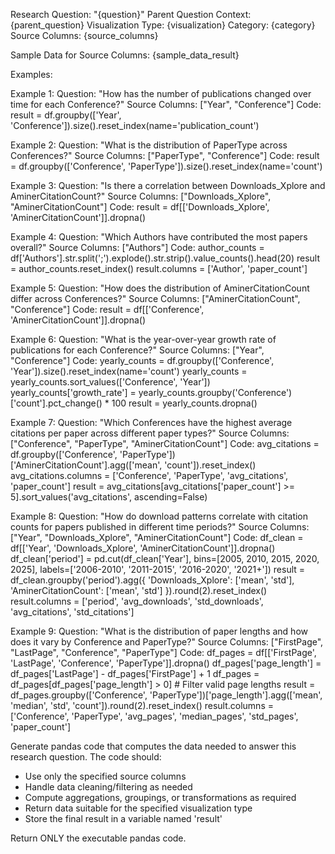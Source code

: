 Research Question: "{question}"
Parent Question Context: {parent_question}
Visualization Type: {visualization}
Category: {category}
Source Columns: {source_columns}

Sample Data for Source Columns:
{sample_data_result}

Examples:

Example 1:
Question: "How has the number of publications changed over time for each Conference?"
Source Columns: ["Year", "Conference"]
Code:
result = df.groupby(['Year', 'Conference']).size().reset_index(name='publication_count')

Example 2: 
Question: "What is the distribution of PaperType across Conferences?"
Source Columns: ["PaperType", "Conference"]
Code:
result = df.groupby(['Conference', 'PaperType']).size().reset_index(name='count')

Example 3:
Question: "Is there a correlation between Downloads_Xplore and AminerCitationCount?"
Source Columns: ["Downloads_Xplore", "AminerCitationCount"]
Code:
result = df[['Downloads_Xplore', 'AminerCitationCount']].dropna()

Example 4:
Question: "Which Authors have contributed the most papers overall?"
Source Columns: ["Authors"]
Code:
author_counts = df['Authors'].str.split(';').explode().str.strip().value_counts().head(20)
result = author_counts.reset_index()
result.columns = ['Author', 'paper_count']

Example 5:
Question: "How does the distribution of AminerCitationCount differ across Conferences?"
Source Columns: ["AminerCitationCount", "Conference"]
Code:
result = df[['Conference', 'AminerCitationCount']].dropna()

Example 6:
Question: "What is the year-over-year growth rate of publications for each Conference?"
Source Columns: ["Year", "Conference"]
Code:
yearly_counts = df.groupby(['Conference', 'Year']).size().reset_index(name='count')
yearly_counts = yearly_counts.sort_values(['Conference', 'Year'])
yearly_counts['growth_rate'] = yearly_counts.groupby('Conference')['count'].pct_change() * 100
result = yearly_counts.dropna()

Example 7:
Question: "Which Conferences have the highest average citations per paper across different paper types?"
Source Columns: ["Conference", "PaperType", "AminerCitationCount"]
Code:
avg_citations = df.groupby(['Conference', 'PaperType'])['AminerCitationCount'].agg(['mean', 'count']).reset_index()
avg_citations.columns = ['Conference', 'PaperType', 'avg_citations', 'paper_count']
result = avg_citations[avg_citations['paper_count'] >= 5].sort_values('avg_citations', ascending=False)

Example 8:
Question: "How do download patterns correlate with citation counts for papers published in different time periods?"
Source Columns: ["Year", "Downloads_Xplore", "AminerCitationCount"]
Code:
df_clean = df[['Year', 'Downloads_Xplore', 'AminerCitationCount']].dropna()
df_clean['period'] = pd.cut(df_clean['Year'], bins=[2005, 2010, 2015, 2020, 2025], labels=['2006-2010', '2011-2015', '2016-2020', '2021+'])
result = df_clean.groupby('period').agg({
    'Downloads_Xplore': ['mean', 'std'],
    'AminerCitationCount': ['mean', 'std']
}).round(2).reset_index()
result.columns = ['period', 'avg_downloads', 'std_downloads', 'avg_citations', 'std_citations']

Example 9:
Question: "What is the distribution of paper lengths and how does it vary by Conference and PaperType?"
Source Columns: ["FirstPage", "LastPage", "Conference", "PaperType"]
Code:
df_pages = df[['FirstPage', 'LastPage', 'Conference', 'PaperType']].dropna()
df_pages['page_length'] = df_pages['LastPage'] - df_pages['FirstPage'] + 1
df_pages = df_pages[df_pages['page_length'] > 0]  # Filter valid page lengths
result = df_pages.groupby(['Conference', 'PaperType'])['page_length'].agg(['mean', 'median', 'std', 'count']).round(2).reset_index()
result.columns = ['Conference', 'PaperType', 'avg_pages', 'median_pages', 'std_pages', 'paper_count']

Generate pandas code that computes the data needed to answer this research question. The code should:
- Use only the specified source columns
- Handle data cleaning/filtering as needed
- Compute aggregations, groupings, or transformations as required
- Return data suitable for the specified visualization type
- Store the final result in a variable named 'result'

Return ONLY the executable pandas code.